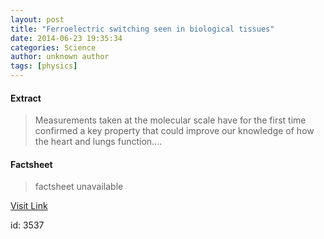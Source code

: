 ```yaml
---
layout: post
title: "Ferroelectric switching seen in biological tissues"
date: 2014-06-23 19:35:34
categories: Science
author: unknown author
tags: [physics]
---
```



#### Extract
>Measurements taken at the molecular scale have for the first time confirmed a key property that could improve our knowledge of how the heart and lungs function....

#### Factsheet
>factsheet unavailable

[Visit Link](http://phys.org/news322756517.html)

id:    3537


